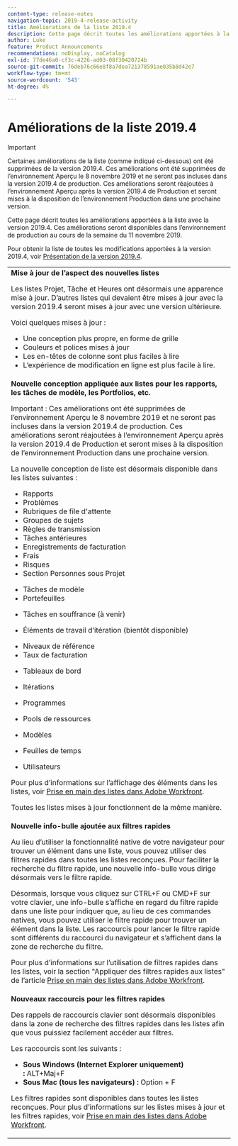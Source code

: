 ```yaml
---
content-type: release-notes
navigation-topic: 2019-4-release-activity
title: Améliorations de la liste 2019.4
description: Cette page décrit toutes les améliorations apportées à la liste avec la version 2019.4. Ces améliorations seront disponibles dans l’environnement de production au cours de la semaine du 11 novembre 2019.
author: Luke
feature: Product Announcements
recommendations: noDisplay, noCatalog
exl-id: 77de46a0-cf3c-4226-ad03-08f30420724b
source-git-commit: 76deb76c66e8f8a7dea721378591ae035b8d42e7
workflow-type: tm+mt
source-wordcount: '543'
ht-degree: 4%

---
```


# Améliorations de la liste 2019.4

>[!IMPORTANT]
>
>Certaines améliorations de la liste (comme indiqué ci-dessous) ont été supprimées de la version 2019.4. Ces améliorations ont été supprimées de l’environnement Aperçu le 8 novembre 2019 et ne seront pas incluses dans la version 2019.4 de production. Ces améliorations seront réajoutées à l’environnement Aperçu après la version 2019.4 de Production et seront mises à la disposition de l’environnement Production dans une prochaine version.

Cette page décrit toutes les améliorations apportées à la liste avec la version 2019.4. Ces améliorations seront disponibles dans l’environnement de production au cours de la semaine du 11 novembre 2019.

Pour obtenir la liste de toutes les modifications apportées à la version 2019.4, voir [Présentation de la version 2019.4](../../../../product-announcements/product-releases/quarterly-release-archive/2019.4-release-activity/2019.4-release-activity-overview.md).

<table style="table-layout:auto"> 
 <col> 
 <tbody> 
  <tr> 
   <td><strong>Mise à jour de l’aspect des nouvelles listes</strong> <p>Les listes Projet, Tâche et Heures ont désormais une apparence mise à jour. D’autres listes qui devaient être mises à jour avec la version 2019.4 seront mises à jour avec une version ultérieure.</p> <p>Voici quelques mises à jour :</p> 
    <ul> 
     <li>Une conception plus propre, en forme de grille</li> 
     <li>Couleurs et polices mises à jour</li> 
     <li>Les en-têtes de colonne sont plus faciles à lire</li> 
     <li>L’expérience de modification en ligne est plus facile à lire.</li> 
    </ul> </td> 
  </tr> 
  <tr> 
   <td><strong>Nouvelle conception appliquée aux listes pour les rapports, les tâches de modèle, les Portfolios, etc.</strong> <p>Important : Ces améliorations ont été supprimées de l’environnement Aperçu le 8 novembre 2019 et ne seront pas incluses dans la version 2019.4 de production. Ces améliorations seront réajoutées à l’environnement Aperçu après la version 2019.4 de Production et seront mises à la disposition de l’environnement Production dans une prochaine version.</p> <p>La nouvelle conception de liste est désormais disponible dans les listes suivantes :</p> 
    <ul> 
     <li>Rapports </li> 
     <li>Problèmes</li> 
     <li>Rubriques de file d'attente </li> 
     <li>Groupes de sujets </li> 
     <li>Règles de transmission </li> 
     <li>Tâches antérieures </li> 
     <li>Enregistrements de facturation </li> 
     <li>Frais </li> 
     <li>Risques </li> 
     <li>Section Personnes sous Projet </li> 
    </ul> 
    <ul> 
     <li>Tâches de modèle </li> 
     <li>Portefeuilles </li> 
     <li> <p>Tâches en souffrance (à venir)</p> </li> 
     <li> <p>Éléments de travail d’itération (bientôt disponible) </p> </li> 
     <li>Niveaux de référence </li> 
     <li>Taux de facturation </li> 
     <li> <p>Tableaux de bord </p> </li> 
     <li> <p>Itérations </p> </li> 
     <li> <p>Programmes </p> </li> 
     <li> <p>Pools de ressources </p> </li> 
     <li> <p>Modèles </p> </li> 
     <li> <p>Feuilles de temps </p> </li> 
     <li> <p>Utilisateurs </p> </li> 
    </ul> <p>Pour plus d’informations sur l’affichage des éléments dans les listes, voir <a href="../../../../workfront-basics/navigate-workfront/use-lists/view-items-in-a-list.md" class="MCXref xref" xrefformat="{para}">Prise en main des listes dans Adobe Workfront</a>.</p> <p>Toutes les listes mises à jour fonctionnent de la même manière. </p> </td> 
  </tr> 
  <tr> 
   <td> 
    <div> 
     <strong>Nouvelle info-bulle ajoutée aux filtres rapides</strong> 
     <p> Au lieu d’utiliser la fonctionnalité native de votre navigateur pour trouver un élément dans une liste, vous pouvez utiliser des filtres rapides dans toutes les listes reconçues. Pour faciliter la recherche du filtre rapide, une nouvelle info-bulle vous dirige désormais vers le filtre rapide.</p> 
     <p>Désormais, lorsque vous cliquez sur CTRL+F ou CMD+F sur votre clavier, une info-bulle s’affiche en regard du filtre rapide dans une liste pour indiquer que, au lieu de ces commandes natives, vous pouvez utiliser le filtre rapide pour trouver un élément dans la liste. Les raccourcis pour lancer le filtre rapide sont différents du raccourci du navigateur et s’affichent dans la zone de recherche du filtre.</p> 
     <p>Pour plus d’informations sur l’utilisation de filtres rapides dans les listes, voir la section "Appliquer des filtres rapides aux listes" de l’article <a href="../../../../workfront-basics/navigate-workfront/use-lists/view-items-in-a-list.md" class="MCXref xref" xrefformat="{para}">Prise en main des listes dans Adobe Workfront</a>.</p> 
    </div> </td> 
  </tr> 
  <tr> 
   <td> 
    <div> 
     <strong>Nouveaux raccourcis pour les filtres rapides</strong> 
     <p>Des rappels de raccourcis clavier sont désormais disponibles dans la zone de recherche des filtres rapides dans les listes afin que vous puissiez facilement accéder aux filtres. </p> 
     <p>Les raccourcis sont les suivants :</p> 
     <ul> 
      <li><strong>Sous Windows (Internet Explorer uniquement) :</strong> ALT+Maj+F</li> 
      <li><strong>Sous Mac (tous les navigateurs) :</strong> Option + F</li> 
     </ul> 
     <p>Les filtres rapides sont disponibles dans toutes les listes reconçues. Pour plus d’informations sur les listes mises à jour et les filtres rapides, voir <a href="../../../../workfront-basics/navigate-workfront/use-lists/view-items-in-a-list.md" class="MCXref xref" xrefformat="{para}">Prise en main des listes dans Adobe Workfront</a>.</p>
    </div> </td> 
  </tr> 
 </tbody> 
</table>
